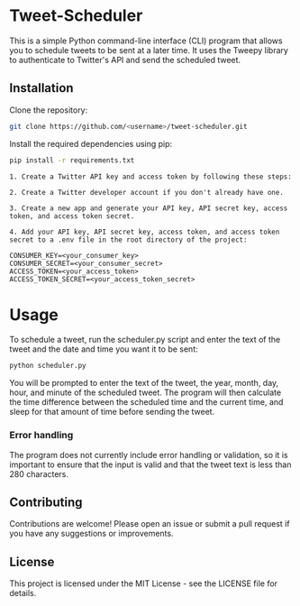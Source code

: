 # Tweet-Scheduler


This is a simple Python command-line interface (CLI) program that allows you to schedule tweets to be sent at a later time. It uses the Tweepy library to authenticate to Twitter's API and send the scheduled tweet.

## Installation

Clone the repository:

``` bash  
git clone https://github.com/<username>/tweet-scheduler.git
```

Install the required dependencies using pip:

```bash
pip install -r requirements.txt
```

    1. Create a Twitter API key and access token by following these steps:

    2. Create a Twitter developer account if you don't already have one.

    3. Create a new app and generate your API key, API secret key, access token, and access token secret.

    4. Add your API key, API secret key, access token, and access token secret to a .env file in the root directory of the project:

```
CONSUMER_KEY=<your_consumer_key>
CONSUMER_SECRET=<your_consumer_secret>
ACCESS_TOKEN=<your_access_token>
ACCESS_TOKEN_SECRET=<your_access_token_secret>
```

# Usage
To schedule a tweet, run the scheduler.py script and enter the text of the tweet and the date and time you want it to be sent:

``` python
python scheduler.py
```
You will be prompted to enter the text of the tweet, the year, month, day, hour, and minute of the scheduled tweet. The program will then calculate the time difference between the scheduled time and the current time, and sleep for that amount of time before sending the tweet.

### Error handling
The program does not currently include error handling or validation, so it is important to ensure that the input is valid and that the tweet text is less than 280 characters.

## Contributing
Contributions are welcome! Please open an issue or submit a pull request if you have any suggestions or improvements.

## License
This project is licensed under the MIT License - see the LICENSE file for details.

